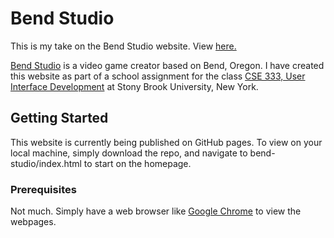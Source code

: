 # Bend Studio

This is my take on the Bend Studio website. View [here.](https://sudip-p.github.io/bend-studio/)

[Bend Studio](https://bendstudio.com) is a video game creator based on Bend, Oregon. I have created this website as part of a school assignment for the class [CSE 333, User Interface Development](https://xsrv.mm.cs.stonybrook.edu/ui/) at Stony Brook University, New York. 

## Getting Started

This website is currently being published on GitHub pages. To view on your local machine, simply download the repo, and navigate to bend-studio/index.html to start on the homepage.

### Prerequisites
Not much. Simply have a web browser like [Google Chrome](https://www.google.com/chrome/) to view the webpages. 
